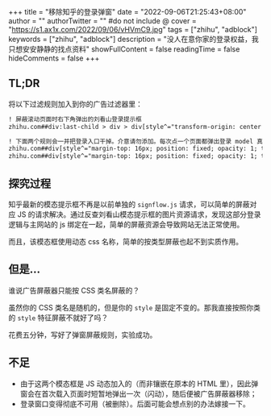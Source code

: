 +++
title = "移除知乎的登录弹窗"
date = "2022-09-06T21:25:43+08:00"
author = ""
authorTwitter = "" #do not include @
cover = "https://s1.ax1x.com/2022/09/06/vHVmC9.jpg"
tags = ["zhihu", "adblock"]
keywords = ["zhihu", "adblock"]
description = "没人在意你家的登录权益，我只想安安静静的找点资料"
showFullContent = false
readingTime = false
hideComments = false
+++

## TL;DR
将以下过滤规则加入到你的广告过滤器里：
```html
! 屏蔽滚动页面时右下角弹出的刘看山登录提示框
zhihu.com##div:last-child > div > div[style^="transform-origin: center bottom; margin-top: -8px; opacity: 1; transform: none;"]

! 下面两个规则会一并把登录入口干掉。介意请勿添加。每次点一个页面都弹出登录 model 真是太烦人了...
zhihu.com##div[style^="margin-top: 16px; position: fixed; opacity: 1; transform: translateY"]
zhihu.com##div[style^="margin-top: 16px; position: fixed; opacity: 1; transform: translateY"]
```

## 探究过程
知乎最新的模态提示框不再是以前单独的 ``signflow.js`` 请求，可以简单的屏蔽对应 JS 的请求解决。通过反查刘看山模态提示框的图片资源请求，发现这部分登录逻辑与主网站的 js 绑定在一起，简单的屏蔽资源会导致网站无法正常使用。

而且，该模态框使用动态 css 名称，简单的按类型屏蔽也起不到实质作用。

## 但是...
谁说广告屏蔽器只能按 CSS 类名屏蔽的？

虽然你的 CSS 类名是随机的，但是你的 ``style`` 是固定不变的。那我直接按照你类的 ``style`` 特征屏蔽不就好了吗？

花费五分钟，写好了弹窗屏蔽规则，实验成功。

## 不足
- 由于这两个模态框是 JS 动态加入的（而非镶嵌在原本的 HTML 里），因此弹窗会在首次载入页面时短暂地弹出一次（闪动），随后便被广告屏蔽器移除；
- 登录窗口变得彻底不可用（被删除）。后面可能会想点别的办法嫁接一下。